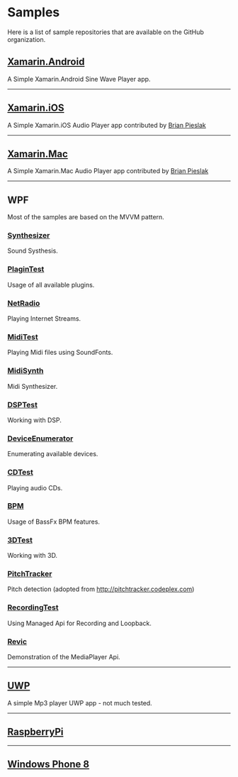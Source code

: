 # Samples
Here is a list of sample repositories that are available on the GitHub organization.

## [Xamarin.Android](https://github.com/ManagedBass/Demo.Xamarin.Android)
A Simple Xamarin.Android Sine Wave Player app.

---

## [Xamarin.iOS](https://github.com/ManagedBass/Demo.Xamarin.iOS)
A Simple Xamarin.iOS Audio Player app contributed by [Brian Pieslak](https://github.com/bpieslak)

---

## [Xamarin.Mac](https://github.com/ManagedBass/Demo.Xamarin.Mac)
A Simple Xamarin.Mac Audio Player app contributed by [Brian Pieslak](https://github.com/bpieslak)

---

## WPF
Most of the samples are based on the MVVM pattern.

### [Synthesizer](https://github.com/ManagedBass/Synthesizer)
Sound Systhesis.

### [PlaginTest](https://github.com/ManagedBass/PluginTest)
Usage of all available plugins.

### [NetRadio](https://github.com/ManagedBass/NetRadio)
Playing Internet Streams.

### [MidiTest](https://github.com/ManagedBass/MidiTest)
Playing Midi files using SoundFonts.

### [MidiSynth](https://github.com/ManagedBass/MidiSynth)
Midi Synthesizer.

### [DSPTest](https://github.com/ManagedBass/DSPTest)
Working with DSP.

### [DeviceEnumerator](https://github.com/ManagedBass/DeviceEnumerator)
Enumerating available devices.

### [CDTest](https://github.com/ManagedBass/CDTest)
Playing audio CDs.

### [BPM](https://github.com/ManagedBass/BPM)
Usage of BassFx BPM features.

### [3DTest](https://github.com/ManagedBass/3DTest)
Working with 3D.

### [PitchTracker](https://github.com/ManagedBass/PitchTracker)
Pitch detection (adopted from http://pitchtracker.codeplex.com)

### [RecordingTest](https://github.com/ManagedBass/RecordingTest)
Using Managed Api for Recording and Loopback.

### [Revic](https://github.com/ManagedBass/Revic)
Demonstration of the MediaPlayer Api.

---

## [UWP](https://github.com/ManagedBass/Demo.UWP)
A simple Mp3 player UWP app - not much tested.

---

## [RaspberryPi](https://github.com/ManagedBass/Demo.RaspberryPi)

---

## [Windows Phone 8](https://github.com/ManagedBass/Demo.WindowsPhone8)